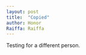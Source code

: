 ```yaml
---
layout: post
title:  "Copied"
author: Honor
Raiffa: Raiffa
---
```


Testing for a different person.

